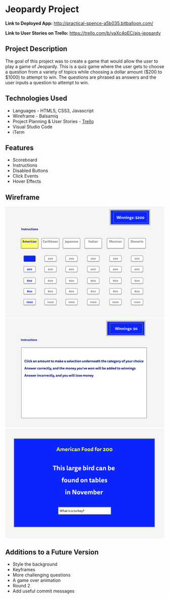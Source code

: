 # Jeopardy Project

**Link to Deployed App:** <http://practical-spence-a5b035.bitballoon.com/>  

**Link to User Stories on Trello:** <https://trello.com/b/yaXc4pEC/ajs-jeopardy>

## Project Description

The goal of this project was to create a game that would allow the user to play a game of Jeopardy. This is a quiz game where the user gets to choose a question from a variety of topics while choosing a dollar amount ($200 to $1000) to attempt to win. The questions are phrased as answers and the user inputs a question to attempt to win. 


## Technologies Used

  * Languages - HTML5, CSS3, Javascript
  * Wireframe - Balsamiq
  * Project Planning & User Stories - [Trello](https://trello.com/b/yaXc4pEC/ajs-jeopardy)
  * Visual Studio Code
  * iTerm


## Features
 
  * Scoreboard
  * Instructions
  * Disabled Buttons
  * Click Events
  * Hover Effects


## Wireframe

![Wireframe](images/board.png)
![Wireframe](images/instructions.png)
![Wireframe](images/answerBoard.png)


## Additions to a Future Version

  * Style the background
  * Keyframes
  * More challenging questions
  * A game over animation
  * Round 2
  * Add useful commit messages